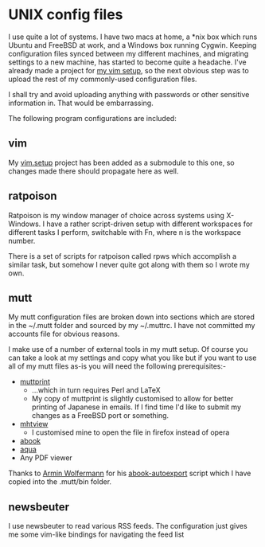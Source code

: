 # UNIX config files

I use quite a lot of systems.  I have two macs at home, a \*nix box which runs
Ubuntu and FreeBSD at work, and a Windows box running Cygwin.  Keeping
configuration files synced between my different machines, and migrating settings
to a new machine, has started to become quite a headache.  I've already made a
project for [my vim setup](https://github.com/dpwright/vim.setup), so the next
obvious step was to upload the rest of my commonly-used configuration files.

I shall try and avoid uploading anything with passwords or other sensitive
information in.  That would be embarrassing.

The following program configurations are included:

## vim

My [vim.setup](https://github.com/dpwright/vim.setup) project has been added as
a submodule to this one, so changes made there should propagate here as well.

## ratpoison

Ratpoison is my window manager of choice across systems using X-Windows.  I have
a rather script-driven setup with different workspaces for different tasks I
perform, switchable with <Cmd-key>Fn, where n is the workspace number.

There is a set of scripts for ratpoison called rpws which accomplish a similar
task, but somehow I never quite got along with them so I wrote my own.

## mutt

My mutt configuration files are broken down into sections which are stored in
the ~/.mutt folder and sourced by my ~/.muttrc.  I have not committed my
accounts file for obvious reasons.

I make use of a number of external tools in my mutt setup.  Of course you can
take a look at my settings and copy what you like but if you want to use all of
my mutt files as-is you will need the following prerequisites:-

* [muttprint](http://muttprint.sourceforge.net/)
  * ...which in turn requires Perl and LaTeX
  * My copy of muttprint is slightly customised to allow for better printing of
    Japanese in emails.  If I find time I'd like to submit my changes as a
    FreeBSD port or something.
* [mhtview](http://devio.us/~ndr/sw/mhtview.php)
  * I customised mine to open the file in firefox instead of opera
* [abook](http://abook.sourceforge.net/)
* [aqua](http://www.chipstips.com/?p=550)
* Any PDF viewer

Thanks to [Armin Wolfermann](http://wolfermann.org/) for his
[abook-autoexport](http://www.wolfermann.org/abook-autoexport) script which I
have copied into the .mutt/bin folder.

## newsbeuter

I use newsbeuter to read various RSS feeds.  The configuration just gives me
some vim-like bindings for navigating the feed list
